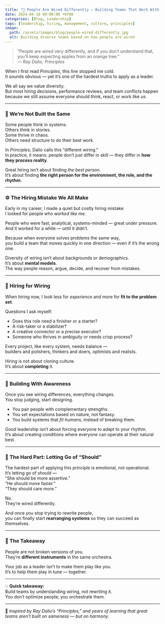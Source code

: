 ```yaml
---
title: "🧬 People Are Wired Differently — Building Teams That Work With, Not Against, Human Nature"
date: 2024-04-10 09:00:00 +0700
categories: [Blog, Leadership]
tags: [leadership, hiring, management, culture, principles]
image:
  path: /assets/images/blog/people-wired-differently.jpg
  alt: Building diverse teams based on how people are wired
---
```


> “People are wired very differently, and if you don’t understand that, you’ll keep expecting apples from an orange tree.”  
> — _Ray Dalio, Principles_

When I first read _Principles_, this line stopped me cold.  
It sounds obvious — yet it’s one of the hardest truths to apply as a leader.

We all say we value diversity.  
But most hiring decisions, performance reviews, and team conflicts happen because we still assume everyone should think, react, or work like _us._

---

### 🧠 We’re Not Built the Same

Some people think in systems.  
Others think in stories.  
Some thrive in chaos.  
Others need structure to do their best work.

In _Principles_, Dalio calls this “different wiring.”  
In practice, it means: people don’t just differ in skill — they differ in **how they process reality**.

Great hiring isn’t about finding _the best person._  
It’s about finding **the right person for the environment, the role, and the rhythm.**

---

### ⚙️ The Hiring Mistake We All Make

Early in my career, I made a quiet but costly hiring mistake:  
I looked for people who _worked like me._

People who were fast, analytical, systems-minded — great under pressure.  
And it worked for a while — until it didn’t.

Because when everyone solves problems the same way,  
you build a team that moves quickly in one direction — even if it’s the wrong one.

Diversity of wiring isn’t about backgrounds or demographics.  
It’s about **mental models**.  
The way people reason, argue, decide, and recover from mistakes.

---

### 🧩 Hiring for Wiring

When hiring now, I look less for _experience_ and more for **fit to the problem set**.

Questions I ask myself:

- Does this role need a finisher or a starter?
- A risk-taker or a stabilizer?
- A creative connector or a precise executor?
- Someone who thrives in ambiguity or needs crisp process?

Every project, like every system, needs balance —  
builders and polishers, thinkers and doers, optimists and realists.

Hiring is not about cloning culture.  
It’s about **completing** it.

---

### 🌱 Building With Awareness

Once you see wiring differences, everything changes.  
You stop judging, start designing.

- You pair people with complementary strengths.
- You set expectations based on nature, not fantasy.
- You build systems that _fit humans_, instead of breaking them.

Good leadership isn’t about forcing everyone to adapt to your rhythm.  
It’s about creating conditions where everyone can operate at their natural best.

---

### 💬 The Hard Part: Letting Go of “Should”

The hardest part of applying this principle is emotional, not operational.  
It’s letting go of _should_ —  
“She should be more assertive.”  
“He should move faster.”  
“They should care more.”

No.  
They’re wired differently.

And once you stop trying to rewrite people,  
you can finally start **rearranging systems** so they can succeed as themselves.

---

### 💬 The Takeaway

People are not broken versions of you.  
They’re **different instruments** in the same orchestra.

Your job as a leader isn’t to make them play like you.  
It’s to help them play in tune — together.

---

💡 **Quick takeaway:**  
Build teams by understanding wiring, not rewriting it.  
You don’t optimize people; you orchestrate them.

---

📖 _Inspired by Ray Dalio’s “Principles,” and years of learning that great teams aren’t built on sameness — but on harmony._

